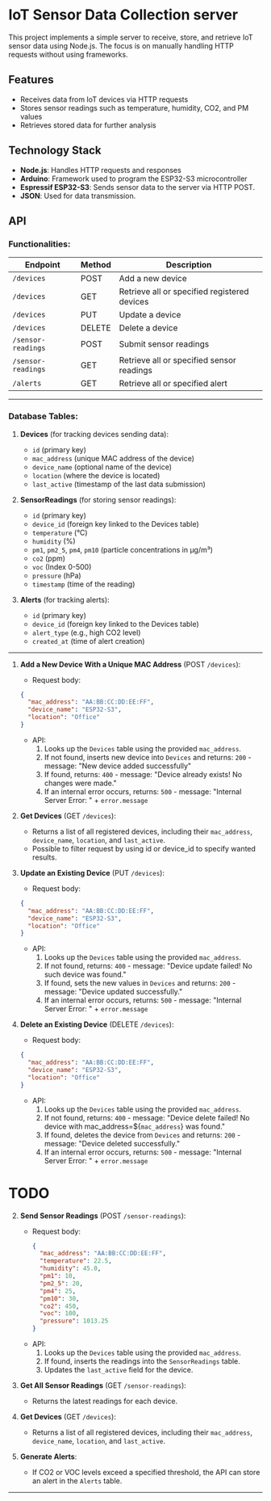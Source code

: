 # IoT Sensor Data Collection server

This project implements a simple server to receive, store, and retrieve IoT sensor data using Node.js. The focus is on manually handling HTTP requests without using frameworks.

## **Features**
- Receives data from IoT devices via HTTP requests
- Stores sensor readings such as temperature, humidity, CO2, and PM values
- Retrieves stored data for further analysis

## **Technology Stack**
- **Node.js**: Handles HTTP requests and responses
- **Arduino**: Framework used to program the ESP32-S3 microcontroller
- **Espressif ESP32-S3**: Sends sensor data to the server via HTTP POST.
- **JSON**: Used for data transmission.


## API

### Functionalities:

| Endpoint            | Method | Description                                    |
|---------------------|--------|------------------------------------------------|
| `/devices`          | POST   | Add a new device                               |
| `/devices`          | GET    | Retrieve all or specified registered devices   |
| `/devices`          | PUT    | Update a device                                |
| `/devices`          | DELETE | Delete a device                                |
| `/sensor-readings`  | POST   | Submit sensor readings                         |
| `/sensor-readings`  | GET    | Retrieve all or specified sensor readings      |
| `/alerts`           | GET    | Retrieve all or specified alert                |

---

### Database Tables:
1. **Devices** (for tracking devices sending data):
   - `id` (primary key)
   - `mac_address` (unique MAC address of the device)
   - `device_name` (optional name of the device)
   - `location` (where the device is located)
   - `last_active` (timestamp of the last data submission)

2. **SensorReadings** (for storing sensor readings):
   - `id` (primary key)
   - `device_id` (foreign key linked to the Devices table)
   - `temperature` (°C)
   - `humidity` (%)
   - `pm1`, `pm2_5`, `pm4`, `pm10` (particle concentrations in µg/m³)
   - `co2` (ppm)
   - `voc` (Index 0-500)
   - `pressure` (hPa)
   - `timestamp` (time of the reading)

3. **Alerts** (for tracking alerts):
   - `id` (primary key)
   - `device_id` (foreign key linked to the Devices table)
   - `alert_type` (e.g., high CO2 level)
   - `created_at` (time of alert creation)

---

1. **Add a New Device With a Unique MAC Address** (POST `/devices`):
   - Request body:
   ```json
   {
     "mac_address": "AA:BB:CC:DD:EE:FF",
     "device_name": "ESP32-S3",
     "location": "Office"
   }
   ```
   - API:
      1. Looks up the `Devices` table using the provided `mac_address`.
      2. If not found, inserts new device into `Devices` and returns: `200` - message: "New device added successfully"
      3. If found, returns:  `400` - message: "Device already exists! No changes were made."
      4. If an internal error occurs, returns: `500` - message: "Internal Server Error: " + `error.message`
 

2. **Get Devices** (GET `/devices`):
   - Returns a list of all registered devices, including their `mac_address`, `device_name`, `location`, and `last_active`.
   - Possible to filter request by using id or device_id to specify wanted results.

3. **Update an Existing Device** (PUT `/devices`):
   - Request body:
   ```json
   {
     "mac_address": "AA:BB:CC:DD:EE:FF",
     "device_name": "ESP32-S3",
     "location": "Office"
   }
   ```
   - API:
      1. Looks up the `Devices` table using the provided `mac_address`.
      2. If not found, returns: `400` - message: "Device update failed! No such device was found."
      3. If found, sets the new values in `Devices` and returns: `200` - message: "Device updated successfully."
      4. If an internal error occurs, returns: `500` - message: "Internal Server Error: " + `error.message`

4. **Delete an Existing Device** (DELETE `/devices`):
   - Request body:
   ```json
   {
     "mac_address": "AA:BB:CC:DD:EE:FF",
     "device_name": "ESP32-S3",
     "location": "Office"
   }
   ```
   - API:
      1. Looks up the `Devices` table using the provided `mac_address`.
      2. If not found, returns: `400` - message: "Device delete failed! No device with mac_address=${`mac_address`} was found."
      3. If found, deletes the device from `Devices` and returns: `200` - message: "Device deleted successfully."
      4. If an internal error occurs, returns: `500` - message: "Internal Server Error: " + `error.message`


# TODO
2. **Send Sensor Readings** (POST `/sensor-readings`):
   - Request body:
     ```json
     {
       "mac_address": "AA:BB:CC:DD:EE:FF",
       "temperature": 22.5,
       "humidity": 45.0,
       "pm1": 10,
       "pm2_5": 20,
       "pm4": 25,
       "pm10": 30,
       "co2": 450,
       "voc": 100,
       "pressure": 1013.25
     }
     ```
   - API:
     1. Looks up the `Devices` table using the provided `mac_address`.
     2. If found, inserts the readings into the `SensorReadings` table.
     3. Updates the `last_active` field for the device.

3. **Get All Sensor Readings** (GET `/sensor-readings`):
   - Returns the latest readings for each device.

4. **Get Devices** (GET `/devices`):
   - Returns a list of all registered devices, including their `mac_address`, `device_name`, `location`, and `last_active`.

5. **Generate Alerts**:
   - If CO2 or VOC levels exceed a specified threshold, the API can store an alert in the `Alerts` table.

---




